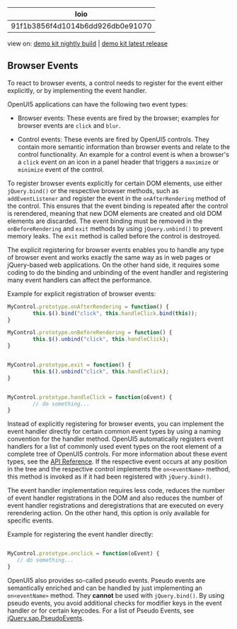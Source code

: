 <!-- loio91f1b3856f4d1014b6dd926db0e91070 -->

| loio |
| -----|
| 91f1b3856f4d1014b6dd926db0e91070 |

<div id="loio">

view on: [demo kit nightly build](https://openui5nightly.hana.ondemand.com/#/topic/91f1b3856f4d1014b6dd926db0e91070) | [demo kit latest release](https://openui5.hana.ondemand.com/#/topic/91f1b3856f4d1014b6dd926db0e91070)</div>

## Browser Events

To react to browser events, a control needs to register for the event either explicitly, or by implementing the event handler.

OpenUI5 applications can have the following two event types:

-   Browser events: These events are fired by the browser; examples for browser events are `click` and `blur`.

-   Control events: These events are fired by OpenUI5 controls. They contain more semantic information than browser events and relate to the control functionality. An example for a control event is when a browser's a `click` event on an icon in a panel header that triggers a `maximize` or `minimize` event of the control.


To register browser events explicitly for certain DOM elements, use either `jQuery.bind()` or the respective browser methods, such as `addEventListener` and register the event in the `onAfterRendering` method of the control. This ensures that the event binding is repeated after the control is rerendered, meaning that new DOM elements are created and old DOM elements are discarded. The event binding must be removed in the `onBeforeRendering` and `exit` methods by using `jQuery.unbind()` to prevent memory leaks. The `exit` method is called before the control is destroyed.

The explicit registering for browser events enables you to handle any type of browser event and works exactly the same way as in web pages or jQuery-based web applications. On the other hand side, it requires some coding to do the binding and unbinding of the event handler and registering many event handlers can affect the performance.

Example for explicit registration of browser events:

``` js
MyControl.prototype.onAfterRendering = function() {
        this.$().bind("click", this.handleClick.bind(this));
}

MyControl.prototype.onBeforeRendering = function() {
        this.$().unbind("click", this.handleClick);
}


MyControl.prototype.exit = function() {
        this.$().unbind("click", this.handleClick);
}


MyControl.prototype.handleClick = function(oEvent) {
        // do something...
}
```

Instead of explicitly registering for browser events, you can implement the event handler directly for certain common event types by using a naming convention for the handler method. OpenUI5 automatically registers event handlers for a list of commonly used event types on the root element of a complete tree of OpenUI5 controls. For more information about these event types, see the [API Reference](https://openui5.hana.ondemand.com/#/api/module:sap/ui/events/ControlEvents). If the respective event occurs at any position in the tree and the respective control implements the `on<eventName>` method, this method is invoked as if it had been registered with `jQuery.bind()`.

The event handler implementation requires less code, reduces the number of event handler registrations in the DOM and also reduces the number of event handler registrations and deregistrations that are executed on every rerendering action. On the other hand, this option is only available for specific events.

Example for registering the event handler directly:

``` js

MyControl.prototype.onclick = function(oEvent) {
   // do something...
}
```

OpenUI5 also provides so-called pseudo events. Pseudo events are semantically enriched and can be handled by just implementing an `on<eventName>` method. They **cannot** be used with `jQuery.bind()`. By using pseudo events, you avoid additional checks for modifier keys in the event handler or for certain keycodes. For a list of Pseudo Events, see [jQuery.sap.PseudoEvents](https://openui5.hana.ondemand.com/#docs/api/symbols/jQuery.sap.PseudoEvents.html).

